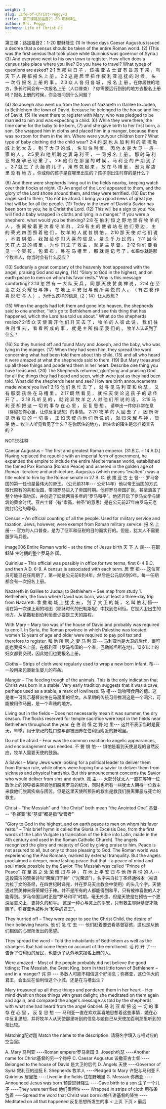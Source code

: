 ```yaml
---
weight: 3
slug: Life-of-Christ-Peggy-3
title:  第三课路加福音21-20 耶稣降生
author: Mrs. Peggy
kecheng: Life of Christ-Pe
---
```


第三课：路加福音2：1-20 耶稣降生
(1) In those days Caesar Augustus issued a decree that a census should be taken of the entire Roman world. (2) (This was the first census that took place while Quirinius was governor of Syria.) (3) And everyone went to his own town to register. How often does a census take place where you live? Do you have to travel? What types of questions are asked?
2:1 当 那 些 日 子 ， 该 撒 亚 古 士 督 有 旨 意 下 来 ， 叫 天 下 人 民 都 报 名 上 册 。 2:2 这 是 居 里 扭 作 叙 利 亚 巡 抚 的 时 候 ， 头 一 次 行 报 名 上 册 的 事 。 2:3 众 人 各 归 各 城 ， 报 名 上 册 。在你居住的地方，多长时间会有一次报名上册（人口普查）？你需要远行到别的地方去报名上册吗？报名上册的时候，你会被问到什么问题？

(4) So Joseph also went up from the town of Nazareth in Galilee to Judea, to Bethlehem the town of David, because he belonged to the house and line of David. (5) He went there to register with Mary, who was pledged to be married to him and was expecting a child. (6) While they were there, the time came for the baby to be born, (7) and she gave birth to her first born, a son. She wrapped him in cloths and placed him in a manger, because there was no room for them in the inn. Where were you/your children born? What type of baby clothing did the child wear?
2:4 约 瑟 也 从 加 利 利 的 拿 撒 勒 城 上 犹 太 去 ， 到 了 大 卫 的 城 ， 名 叫 伯 利 恒 ， 因 他 本 是 大 卫 一 族 一 家 的 人 。 2:5 要 和 他 所 聘 之 妻 马 利 亚 ， 一 同 报 名 上 册 。 那 时 马 利 亚 的 身 孕 已 经 重 了 。 2:6 他 们 在 那 里 的 时 候 ， 马 利 亚 的 产 期 到 了 。 2:7 就 生 了 头 胎 的 儿 子 ， 用 布 包 起 来 ， 放 在 马 槽 里 ， 因 为 客 店 里 没 有 地 方 。你或你的孩子是在哪里出生的？孩子刚出生时穿的是什么？

(8) And there were shepherds living out in the fields nearby, keeping watch over their flocks at night. (9) An angel of the Lord appeared to them, and the glory of the Lord shone around them, and they were terrified. (10) But the angel said to them, “Do not be afraid. I bring you good news of great joy that will be for all the people. (11) Today in the town of David a Savior has been born to you; he is Christ the Lord. (12) This will be a sign to you: You will find a baby wrapped in cloths and lying in a manger.” If you were a shepherd, what would you be thinking?
2:8 在 伯 利 恒 之 野 地 里 有 牧 羊 的 人 ， 夜 间 按 着 更 次 看 守 羊 群 。 2:9 有 主 的 使 者 站 在 他 们 旁 边 ， 主 的 荣 光 四 面 照 着 他 们 。 牧 羊 的 人 就 甚 惧 怕 。 2:10 那 天 使 对 他 们 说 ， 不 要 惧 怕 ， 我 报 给 你 们 大 喜 的 信 息 ， 是 关 乎 万 民 的 。 2:11 因 今 天 在 大 卫 的 城 里 ， 为 你 们 生 了 救 主 ， 就 是 主 基 督 。 2:12 你 们 要 看 见 一 个 婴 孩 ， 包 着 布 ， 卧 在 马 槽 里 ， 那 就 是 记 号 了 。如果你就是那个牧羊人，你当时会有什么反应？

(13) Suddenly a great company of the heavenly host appeared with the angel, praising God and saying, (14) “Glory to God in the highest, and on earth peace to men on whom his favor rests.” Why is this message comforting?
2:13 忽 然 有 一 大 队 天 兵 ， 同 那 天 使 赞 美 神 说 ， 2:14 在 至 高 之 处 荣 耀 归 与 神 ， 在 地 上 平 安 归 与 他 所 喜 悦 的 人 。 （ 有 古 卷 作 喜 悦 归 与 人 ） 。为什么这样的信息（2：14）让人欣慰？

(15) When the angels had left them and gone into heaven, the shepherds said to one another, “let’s go to Bethlehem and see this thing that has happened, which the Lord has told us about.” What do the shepherds realize?
2:15 众 天 使 离 开 他 们 升 天 去 了 ， 牧 羊 的 人 彼 此 说 ， 我 们 往 伯 利 恒 去 ， 看 看 所 成 的 事 ， 就 是 主 所 指 示 我 们 的 。 牧羊人认识到了什么？

(16) So they hurried off and found Mary and Joseph, and the baby, who was lying in the manger. (17) When they had seen him, they spread the word concerning what had been told them about this child, (18) and all who heard it were amazed at what the shepherds said to them. (19) But Mary treasured up all these things and pondered them in her heart. Describe one thing you have treasured. (20) The Shepherds returned, glorifying and praising God for all the things they had heard and seen, which were just as they had been told. What did the shepherds hear and see? How are birth announcements made where you live?
2:16 他 们 急 忙 去 了 ， 就 寻 见 马 利 亚 和 约 瑟 ， 又 有 那 婴 孩 卧 在 马 槽 里 。 2:17 既 然 看 见 ， 就 把 天 使 论 这 孩 子 的 话 传 开 了 。 2:18 凡 听 见 的 ， 就 诧 异 牧 羊 之 人 对 他 们 所 说 的 话 。 2:19 马 利 亚 却 把 这 一 切 的 事 存 在 心 里 ， 反 复 思 想 。 请举出一件你非常在意（存留在你心里，让你反复思想）的事情。 2:20 牧 羊 的 人 回 去 了 ， 因 所 听 见 所 看 见 的 一 切 事 ， 正 如 天 使 向 他 们 所 说 的 ， 就 归 荣 耀 与 神 ， 赞 美 他 。牧羊人听见看见了什么？在你居住的地方，新生命的降生是怎样被宣告的？

NOTES注释

Caesar Augustus – The first and greatest Roman emperor. (31 B.C. – 14 A.D.) Having replaced the republic with an imperial form of government, he expanded the empire to include the entire Mediterranean world, established the famed Pax Romana (Roman Peace) and ushered in the golden age of Roman literature and architecture. Augustus (which means “exalted”) was a title voted to him by the Roman senate in 27 B. C.
该 撒 亚 古 士 督--- 罗马帝国的第一任也是最伟大的帝王。（公元前31年--- 公元14年）他以帝王治国的方式取代原有的共和治国，带领罗马进入了帝国时期。他将罗马帝国扩张，甚至涵盖了整个地中海地区，并创造了延续两百多年的“罗马和平”。他还开启了罗马文学与建筑的黄金时代。亚古士督（有“崇高，神圣”的意思）是在公元前27年由罗马元老院封给他的尊号。

Census – An official counting of all the people. Used for military service and taxation. Jews, however, were exempt from Roman military service.
报 名 上 册--- 官方的人口普查，是为了征军和征税的目的而实行的。但是，犹太人不需要服罗马兵役。

image006
Entire Roman world –
at the time of Jesus
birth
天 下 人 民--- 在耶稣降
生时期的整个罗马帝
国。



Quirinius – This official was possibly in office for two terms, first 6-4 B.C. and then A.D. 6-9. A census is associated with each term.
居 里 扭--- 这位官员可能已在任两期了，第一期是公元前6到4年。然后是公元后6到9年。每一任期都会有一次报名上册。

Nazareth in Galilee to Judea, to Bethlehem – See map from study 1. Bethlehem, the town where David was born, was at least a three-day trip from Nazareth.
拿 撒 勒 城 上 犹 太 去 ， 到 了 大 卫 的 城 ， 名 叫 伯 利 恒--- 请在第一次课上用的地图（耶稣时代的巴勒斯坦）中找到伯利恒。它是大卫出生的地方，从拿撒勒到伯利恒至少要是三天的路程。

With Mary – Mary too was of the house of David and probably was required to enroll. In Syria, the Roman province in which Palestine was located, women 12 years of age and older were required to pay poll tax and therefore to register.
和 他 所 聘 之 妻 马 利 亚--- 马利亚也是大卫的后代，很可能也要报名上册。在叙利亚（罗马帝国的一个省，巴勒斯坦所在地），12岁以上的妇女都要交税，因此她们也要报名上册。

Cloths – Strips of cloth were regularly used to wrap a new born infant.
布--- 一般用来包裹新生婴儿的布条。

Manger – The feeding trough of the animals. This is the only indication that Christ was born in a stable. Very early tradition suggests that it was a cave, perhaps used as a stable, a mark of lowliness.
马 槽--- 动物喂食用的槽。这是唯一可显示基督出生在马房里的经文。从早期的传统习俗推测这是一个洞穴，可能被用作马圈，是一个卑贱的地方。

Living out in the fields – Does not necessarily mean it was summer, the dry season. The flocks reserved for temple sacrifice were kept in the fields near Bethlehem throughout the year.
在 伯 利 恒 之 野 地 里--- 这并不表示当时是夏天，旱季。用于祭祀的牲口整年都被圈养在伯利恒附近的野地里。

Do not be afraid – Fear was the common reaction to angelic appearances, and encouragement was needed.
不 要 惧 怕--- 惧怕是看到天使显现的自然反应，牧羊人需要天使的鼓励。

A Savior – Many Jews were looking for a political leader to deliver them from Roman rule, while others were hoping for a savior to deliver them from sickness and physical hardship. But this announcement concerns the Savior who would deliver from sins and death.
救 主--- 大部分犹太人一直在等待一位政治上的领导者来带领他们脱离罗马的统治，同时也所有一些犹太人期待一位救主来救他们脱离疾病与困苦。但是这里天使所预告的救主是救我们脱离罪恶与死亡的救主。

Christ – “the Messiah” and “the Christ” both mean “the Anointed One”
基督--- “弥赛亚”和“基督”都是指“受膏者”

“Glory to God in the highest, and on earth peace to men on whom his favor rests.” – This brief hymn is called the Gloria in Excelsis Deo, from the first words of the Latin Vulgate (a translation of the Bible into Latin, made in the 4th century and used in the Roman Catholic Church). The angels recognized the glory and majesty of God by giving praise to him. Peace is not assured to all, but only to those pleasing to God. The Roman world was experiencing the Pax Romana, marked by external tranquility. But the angels proclaimed a deeper, more lasting peace that that – a peace of mind and soul made possible by the Savior. The Messiah was called “Prince of Peace”.
在 至 高 之 处 荣 耀 归 与 神 ， 在 地 上 平 安 归 与 他 所 喜 悦 的 人--- 这段简洁的赞美诗叫“荣耀归于神”（“光荣颂”），名字来自拉丁圣经通俗本（被译为拉丁文的圣经，在四世纪时译完，并在罗马天主教会中使用）的头几个字。天使通过赞美神来将荣耀归于神。并不是所有的人都能得到和平，只有被神喜悦的人才能得到。罗马帝国当时正是“罗马和平”时期，毫无外患。但是天使是在预告一个更深层意义上，更持久的和平。 这是一种心与灵上的平安，只有救主耶稣基督才能赐予。弥赛亚也被称为“和平的君王”。

They hurried off – They were eager to see the Christ Child, the desire of their believing hearts.
他 们 急 忙 去 --- 他们赶着要去看基督婴孩，这也是从他们相信的心里所发出的愿望。

They spread the word – Told the inhabitants of Bethlehem as well as the strangers that had come there on account of the enrollment.
话 传 开 了--- 告诉了伯利恒的居民，也告诉了从外地来报名上册的人。

Were amazed – Most of the people probably did not believe the good tidings; The Messiah, the Great King, born in that little town of Bethlehem – and in a manger?
诧 异 --- 多数人可能不相信这个好消息；弥赛亚，这位伟大的君王，会出生在伯利恒这个小城，还是在马槽出生？

Mary treasured up all these things and pondered them in her heart – Her mind dwelt on those things with great delight; she meditated on them again and again, and compared the angel’s message as told by the shepherds with what she had heard from the angel Gabriel.
马 利 亚 却 把 这 一 切 的 事 存 在 心 里 ， 反 复 思 想 --- 马利亚一直在欢欢喜喜地思想着这些事情，她在心中反复思想，并将牧羊人从天使那里听到的信息与她自己从天使加百利那里听到的相比较。

Matching配对题
Match the name to the description. 请将名字填入与相对应的空当里。

A.      Mary 马利亚
----Roman emperor罗马帝国
B.      Joseph约瑟
----Another name for Christ基督的另一个称呼
C.      Caesar Augustus
       该撒亚古士督
----Belonged to the house of David
是大卫的后代
D.      Angels
天使
----Governor of Syria
叙利亚的巡抚
E.      Shepherds
牧羊人
----Pledged to Mary
许配与马利亚
F.      Quirinius
居里扭
----Lived in the fields
住在野地里
G.      Messiah
弥赛亚
----Announced Jesus was born
预告耶稣降生
----Gave birth to a son
生了一个儿子
----They were terrified
他们很惧怕
---- Wrapped in strips of cloth
用布条包着
----Spread the word that Christ was born四处传讲基督的降生
----Meditated on all that happened
反复思想所发生的事
< 上页 下页 >
最后
